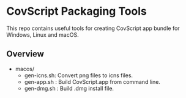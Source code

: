 CovScript Packaging Tools
=========================

This repo contains useful tools for creating CovScript app bundle for Windows, Linux and macOS.


## Overview
+ macos/
  - gen-icns.sh: Convert png files to icns files.
  - gen-app.sh : Build CovScript.app from command line.
  - gen-dmg.sh : Build .dmg install file.

